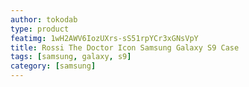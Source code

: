 ```yaml
---
author: tokodab
type: product
featimg: 1wH2AWV6IozUXrs-sS51rpYCr3xGNsVpY
title: Rossi The Doctor Icon Samsung Galaxy S9 Case
tags: [samsung, galaxy, s9]
category: [samsung]
---
```

